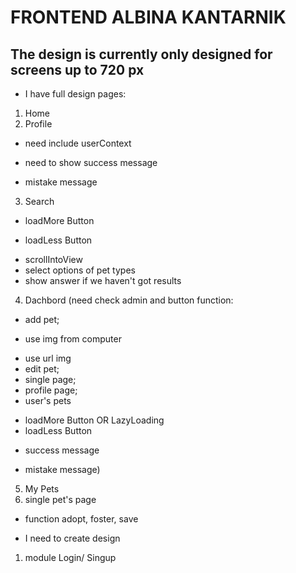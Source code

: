 # FRONTEND ALBINA KANTARNIK

## The design is currently only designed for screens up to 720 px 

* I have full design pages:
1) Home
2) Profile 
- need include userContext
+ need to show sucсess message
- mistake message
3) Search 
+ loadMore Button
- loadLess Button
+ scrollIntoView
+ select options of pet types
+ show answer if we haven't got results

4) Dachbord (need check admin and button function:
+ add pet;
- use img from computer
+ use url img
+ edit pet;
+ single page;
+ profile page;
+ user's pets
- loadMore Button OR LazyLoading
- loadLess Button
+ sucсess message
- mistake message)
5) My Pets 
6) single pet's page
- function adopt, foster, save

* I need to create design
1) module Login/ Singup




